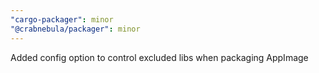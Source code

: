 ```yaml
---
"cargo-packager": minor
"@crabnebula/packager": minor
---
```


Added config option to control excluded libs when packaging AppImage
